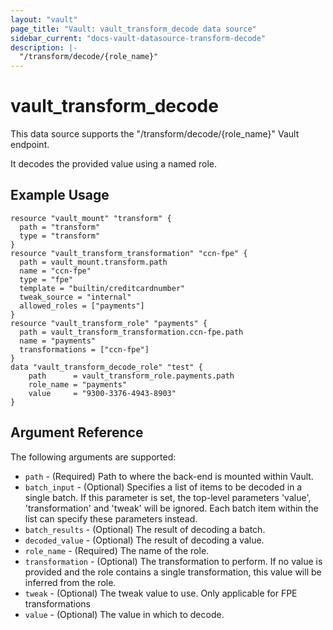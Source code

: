 ```yaml
---
layout: "vault"
page_title: "Vault: vault_transform_decode data source"
sidebar_current: "docs-vault-datasource-transform-decode"
description: |-
  "/transform/decode/{role_name}"
---
```


# vault\_transform\_decode

This data source supports the "/transform/decode/{role_name}" Vault endpoint.

It decodes the provided value using a named role.

## Example Usage

```hcl
resource "vault_mount" "transform" {
  path = "transform"
  type = "transform"
}
resource "vault_transform_transformation" "ccn-fpe" {
  path = vault_mount.transform.path
  name = "ccn-fpe"
  type = "fpe"
  template = "builtin/creditcardnumber"
  tweak_source = "internal"
  allowed_roles = ["payments"]
}
resource "vault_transform_role" "payments" {
  path = vault_transform_transformation.ccn-fpe.path
  name = "payments"
  transformations = ["ccn-fpe"]
}
data "vault_transform_decode_role" "test" {
    path      = vault_transform_role.payments.path
    role_name = "payments"
    value     = "9300-3376-4943-8903"
}
```

## Argument Reference

The following arguments are supported:
* `path` - (Required) Path to where the back-end is mounted within Vault.
* `batch_input` - (Optional) Specifies a list of items to be decoded in a single batch. If this parameter is set, the top-level parameters 'value', 'transformation' and 'tweak' will be ignored. Each batch item within the list can specify these parameters instead.
* `batch_results` - (Optional) The result of decoding a batch.
* `decoded_value` - (Optional) The result of decoding a value.
* `role_name` - (Required) The name of the role.
* `transformation` - (Optional) The transformation to perform. If no value is provided and the role contains a single transformation, this value will be inferred from the role.
* `tweak` - (Optional) The tweak value to use. Only applicable for FPE transformations
* `value` - (Optional) The value in which to decode.
